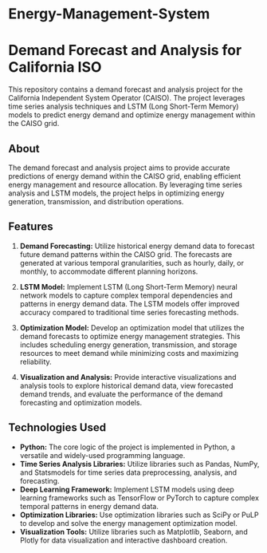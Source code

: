 # Energy-Management-System

# Demand Forecast and Analysis for California ISO

This repository contains a demand forecast and analysis project for the California Independent System Operator (CAISO). The project leverages time series analysis techniques and LSTM (Long Short-Term Memory) models to predict energy demand and optimize energy management within the CAISO grid.

## About

The demand forecast and analysis project aims to provide accurate predictions of energy demand within the CAISO grid, enabling efficient energy management and resource allocation. By leveraging time series analysis and LSTM models, the project helps in optimizing energy generation, transmission, and distribution operations.

## Features

1. **Demand Forecasting:** Utilize historical energy demand data to forecast future demand patterns within the CAISO grid. The forecasts are generated at various temporal granularities, such as hourly, daily, or monthly, to accommodate different planning horizons.

2. **LSTM Model:** Implement LSTM (Long Short-Term Memory) neural network models to capture complex temporal dependencies and patterns in energy demand data. The LSTM models offer improved accuracy compared to traditional time series forecasting methods.

3. **Optimization Model:** Develop an optimization model that utilizes the demand forecasts to optimize energy management strategies. This includes scheduling energy generation, transmission, and storage resources to meet demand while minimizing costs and maximizing reliability.

4. **Visualization and Analysis:** Provide interactive visualizations and analysis tools to explore historical demand data, view forecasted demand trends, and evaluate the performance of the demand forecasting and optimization models.

## Technologies Used

- **Python:** The core logic of the project is implemented in Python, a versatile and widely-used programming language.
- **Time Series Analysis Libraries:** Utilize libraries such as Pandas, NumPy, and Statsmodels for time series data preprocessing, analysis, and forecasting.
- **Deep Learning Framework:** Implement LSTM models using deep learning frameworks such as TensorFlow or PyTorch to capture complex temporal patterns in energy demand data.
- **Optimization Libraries:** Use optimization libraries such as SciPy or PuLP to develop and solve the energy management optimization model.
- **Visualization Tools:** Utilize libraries such as Matplotlib, Seaborn, and Plotly for data visualization and interactive dashboard creation.
